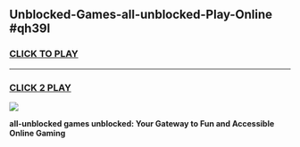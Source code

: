 
## Unblocked-Games-all-unblocked-Play-Online #qh39l
<h3>
<a href="https://news.freeplayer.one?title=all-unblocked&ref=3">CLICK TO PLAY</a></h3>
<hr>

<h3>
<a href="https://news.freeplayer.one?title=all-unblocked&ref=3">CLICK 2 PLAY</a>
  
</h3>

<a href="https://news.freeplayer.one?title=all-unblocked&ref=3"><img src="https://clearcache.store/games.png"></a>


**all-unblocked games unblocked: Your Gateway to Fun and Accessible Online Gaming**
